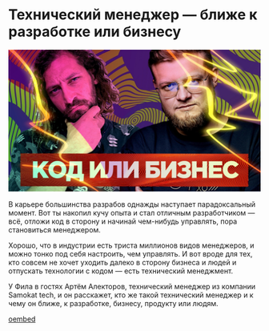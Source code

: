 # Технический менеджер — ближе к разработке или бизнесу

![preview](./preview.jpg)

В карьере большинства разрабов однажды наступает парадоксальный момент. Вот ты накопил кучу опыта и стал отличным разработчиком — всё, отложи код в сторону и начинай чем-нибудь управлять, пора становиться менеджером.

Хорошо, что в индустрии есть триста миллионов видов менеджеров, и можно тонко под себя настроить, чем управлять. И вот вроде для тех, кто совсем не хочет уходить далеко в сторону бизнеса и людей и отпускать технологии с кодом — есть технический менеджмент.

У Фила в гостях Артём Алекторов, технический менеджер из компании Samokat tech, и он расскажет, кто же такой технический менеджер и к чему он ближе, к разработке, бизнесу, продукту или людям.

[oembed](https://www.youtube.com/watch?v=Jo6n-lPDp7M)